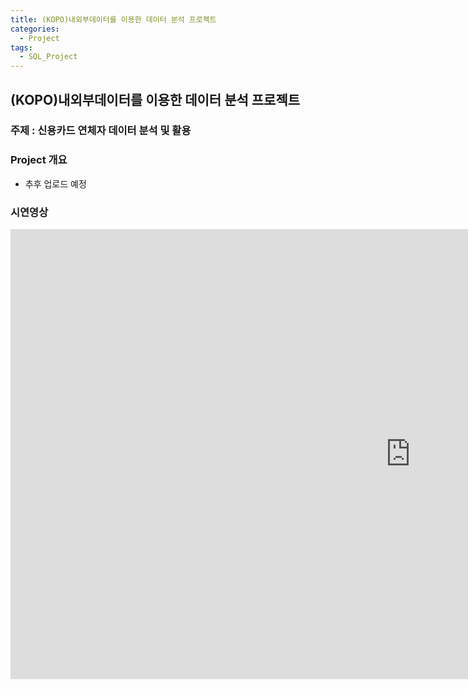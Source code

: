 ```yaml
---
title: (KOPO)내외부데이터를 이용한 데이터 분석 프로젝트
categories:
  - Project
tags:
  - SQL_Project
---
```

## (KOPO)내외부데이터를 이용한 데이터 분석 프로젝트
### 주제 : 신용카드 연체자 데이터 분석 및 활용



### Project 개요
* 추후 업로드 예정




### 시연영상
<iframe width="1280" height="720" src="https://www.youtube.com/embed/vYGqWbFosfg" frameborder="0" allow="accelerometer; autoplay; clipboard-write; encrypted-media; gyroscope; picture-in-picture" allowfullscreen></iframe>
